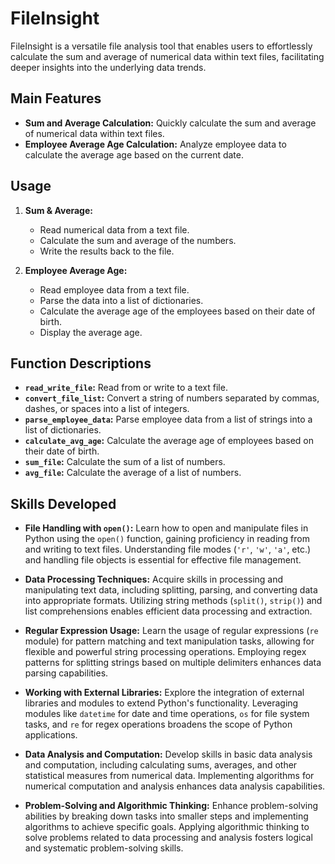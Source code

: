 # FileInsight

FileInsight is a versatile file analysis tool that enables users to effortlessly calculate the sum and average of numerical data within text files, facilitating deeper insights into the underlying data trends.

## Main Features

- **Sum and Average Calculation:** Quickly calculate the sum and average of numerical data within text files.
- **Employee Average Age Calculation:** Analyze employee data to calculate the average age based on the current date.

## Usage

1. **Sum & Average:**
    - Read numerical data from a text file.
    - Calculate the sum and average of the numbers.
    - Write the results back to the file.

2. **Employee Average Age:**
    - Read employee data from a text file.
    - Parse the data into a list of dictionaries.
    - Calculate the average age of the employees based on their date of birth.
    - Display the average age.

## Function Descriptions

- **`read_write_file`:** Read from or write to a text file.
- **`convert_file_list`:** Convert a string of numbers separated by commas, dashes, or spaces into a list of integers.
- **`parse_employee_data`:** Parse employee data from a list of strings into a list of dictionaries.
- **`calculate_avg_age`:** Calculate the average age of employees based on their date of birth.
- **`sum_file`:** Calculate the sum of a list of numbers.
- **`avg_file`:** Calculate the average of a list of numbers.

## Skills Developed

- **File Handling with `open()`:** Learn how to open and manipulate files in Python using the `open()` function, gaining proficiency in reading from and writing to text files. Understanding file modes (`'r'`, `'w'`, `'a'`, etc.) and handling file objects is essential for effective file management.

- **Data Processing Techniques:** Acquire skills in processing and manipulating text data, including splitting, parsing, and converting data into appropriate formats. Utilizing string methods (`split()`, `strip()`) and list comprehensions enables efficient data processing and extraction.

- **Regular Expression Usage:** Learn the usage of regular expressions (`re` module) for pattern matching and text manipulation tasks, allowing for flexible and powerful string processing operations. Employing regex patterns for splitting strings based on multiple delimiters enhances data parsing capabilities.

- **Working with External Libraries:** Explore the integration of external libraries and modules to extend Python's functionality. Leveraging modules like `datetime` for date and time operations, `os` for file system tasks, and `re` for regex operations broadens the scope of Python applications.

- **Data Analysis and Computation:** Develop skills in basic data analysis and computation, including calculating sums, averages, and other statistical measures from numerical data. Implementing algorithms for numerical computation and analysis enhances data analysis capabilities.

- **Problem-Solving and Algorithmic Thinking:** Enhance problem-solving abilities by breaking down tasks into smaller steps and implementing algorithms to achieve specific goals. Applying algorithmic thinking to solve problems related to data processing and analysis fosters logical and systematic problem-solving skills.
